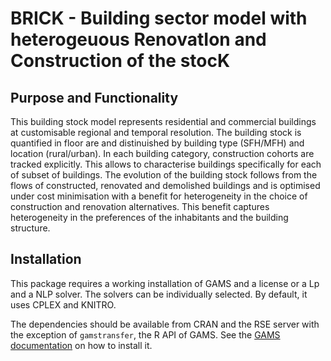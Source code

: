 # BRICK - Building sector model with heterogeuous RenovatIon and Construction of the stocK


## Purpose and Functionality

This building stock model represents residential and commercial buildings at
customisable regional and temporal resolution. The building stock is quantified
in floor are and distinuished by building type (SFH/MFH) and location
(rural/urban). In each building category, construction cohorts are tracked
explicitly. This allows to characterise buildings specifically for each of
subset of buildings. The evolution of the building stock follows from the flows
of constructed, renovated and demolished buildings and is optimised under cost
minimisation with a benefit for heterogeneity in the choice of construction and
renovation alternatives. This benefit captures heterogeneity in the preferences
of the inhabitants and the building structure.

## Installation

This package requires a working installation of GAMS and a license or a Lp and a
NLP solver. The solvers can be individually selected. By default, it uses CPLEX
and KNITRO.

The dependencies should be available from CRAN and the RSE server with the
exception of `gamstransfer`, the R API of GAMS. See the
[GAMS documentation](https://www.gams.com/latest/docs/API_R_GAMSTRANSFER.html)
on how to install it.
